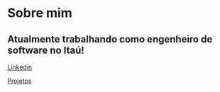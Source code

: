 # Sobre mim

## Atualmente trabalhando como engenheiro de software no Itaú!

[Linkedin](https://www.linkedin.com/in/pdr-hp2004/)

[Projetos](https://github.com/pdrhp?tab=repositories)
